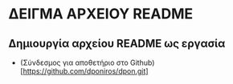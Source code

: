 # ΔΕΙΓΜΑ ΑΡΧΕΙΟΥ README
## Δημιουργία αρχείου README ως εργασία 
* (Σύνδεσμος για αποθετήριο στο Github)[https://github.com/dponiros/dpon.git] 
